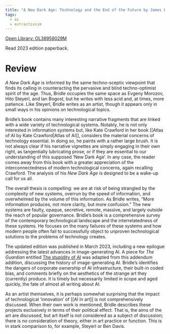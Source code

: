 ```yaml
---
title: "A New Dark Age: Technology and the End of the Future by James Bridle"
tags:
  - ai
  - extractivism
---
```

[Open Library: OL38958029M](https://openlibrary.org/books/OL38958029M/New_Dark_Age)

Read 2023 edition paperback.

# Review

_A New Dark Age_ is informed by the same techno-sceptic viewpoint that finds its calling in counteracting the pervasive and blind techno-optimist spirit of the age. Thus, Bridle occupies the same space as Evgeny Morozov, Hito Steyerl, and Ian Bogost, but he writes with less acid and, at times, more patience. Like Steyerl, Bridle writes as an artist, though it appears only in small ways in his opinions on technological topics.

Bridle’s book contains many interesting narrative fragments that are linked with a wide variety of technological systems. Notably, he is not only interested in information systems but, like Kate Crawford in her book [[Atlas of AI by Kate Crawford|Atlas of AI]], considers the material concerns of technology essential. In doing so, he paints with a rather large brush. It is not always clear if his narrative vignettes are simply engaging in their own right, as tangentially lubricating prose, or if they are essential to our understanding of this supposed ‘New Dark Age’. In any case, the reader comes away from this book with a greater appreciation of the interconnectedness of modern technological concerns, again recalling Crawford. The analysis of his _New Dark Age_ is designed to be a wake-up call for us all.

The overall thesis is compelling: we are at risk of being strangled by the complexity of new systems, overrun by the speed of information, and overwhelmed by the volume of this information. As Bridle writes, “More information produces, not more clarity, but more confusion.” The new systems are faulty, opaque, secretive, remote, massive, and largely outside the reach of popular governance. Bridle’s book is a comprehensive survey of the contemporary technological landscape and the interrelatedness of these systems. He focuses on the many failures of these systems and how modern people often fail to successfully object to unproven technological solutions to the problems of technology creates.

The updated edition was published in March 2023, including a new epilogue addressing the latest advances in image-generating AI. A piece for *The Guardian* entitled [The stupidity of AI](https://www.theguardian.com/technology/2023/mar/16/the-stupidity-of-ai-artificial-intelligence-dall-e-chatgpt) was adapted from this addendum addition, discussing the history of image-generating AI. Bridle’s identifies the dangers of corporate ownership of AI infrastructure, their built-in coded bias, and comments briefly on the aesthetics of the strange art they (currently) produce. It is timely but necessarily limited in scope and aged quickly, the fate of almost all writing about AI.

As an artist themselves, it is perhaps somewhat surprising that the impact of technological ‘innovation’ of [[AI in art]] is not comprehensively discussed. When their own work is mentioned, Bridle describes these projects exclusively in terms of their political effect. That is, the aims of the art are discussed, but art itself is not considered as a subject of discussion; there is no consideration of theory, either in art practice or function. This is in stark comparison to, for example, Steyerl or Ben Davis.

